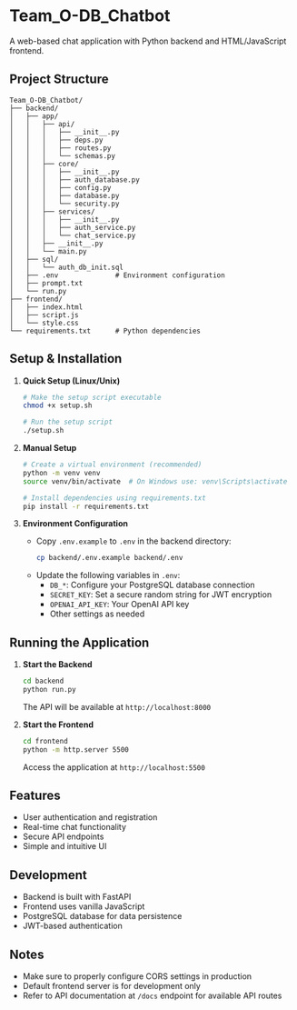 # Team_O-DB_Chatbot

A web-based chat application with Python backend and HTML/JavaScript frontend.

## Project Structure

```
Team_O-DB_Chatbot/
├── backend/
│   ├── app/
│   │   ├── api/
│   │   │   ├── __init__.py
│   │   │   ├── deps.py
│   │   │   ├── routes.py
│   │   │   └── schemas.py
│   │   ├── core/
│   │   │   ├── __init__.py
│   │   │   ├── auth_database.py
│   │   │   ├── config.py
│   │   │   ├── database.py
│   │   │   └── security.py
│   │   ├── services/
│   │   │   ├── __init__.py
│   │   │   ├── auth_service.py
│   │   │   └── chat_service.py
│   │   ├── __init__.py
│   │   └── main.py
│   ├── sql/
│   │   └── auth_db_init.sql
│   ├── .env              # Environment configuration
│   ├── prompt.txt
│   └── run.py
├── frontend/
│   ├── index.html
│   ├── script.js
│   └── style.css
└── requirements.txt      # Python dependencies
```

## Setup & Installation

1. **Quick Setup (Linux/Unix)**

   ```bash
   # Make the setup script executable
   chmod +x setup.sh

   # Run the setup script
   ./setup.sh
   ```
2. **Manual Setup**

   ```bash
   # Create a virtual environment (recommended)
   python -m venv venv
   source venv/bin/activate  # On Windows use: venv\Scripts\activate

   # Install dependencies using requirements.txt
   pip install -r requirements.txt
   ```
3. **Environment Configuration**

   - Copy `.env.example` to `.env` in the backend directory:
     ```bash
     cp backend/.env.example backend/.env
     ```
   - Update the following variables in `.env`:
     - `DB_*`: Configure your PostgreSQL database connection
     - `SECRET_KEY`: Set a secure random string for JWT encryption
     - `OPENAI_API_KEY`: Your OpenAI API key
     - Other settings as needed

## Running the Application

1. **Start the Backend**

   ```bash
   cd backend
   python run.py
   ```

   The API will be available at `http://localhost:8000`
2. **Start the Frontend**

   ```bash
   cd frontend
   python -m http.server 5500
   ```

   Access the application at `http://localhost:5500`

## Features

- User authentication and registration
- Real-time chat functionality
- Secure API endpoints
- Simple and intuitive UI

## Development

- Backend is built with FastAPI
- Frontend uses vanilla JavaScript
- PostgreSQL database for data persistence
- JWT-based authentication

## Notes

- Make sure to properly configure CORS settings in production
- Default frontend server is for development only
- Refer to API documentation at `/docs` endpoint for available API routes
